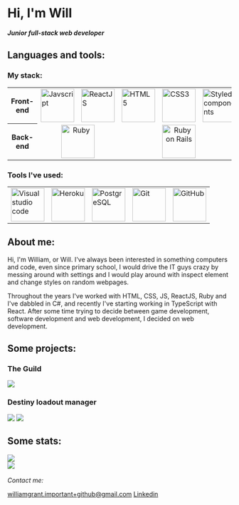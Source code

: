 
<h1>Hi, I'm Will</h1>
<em><strong>Junior full-stack web developer</strong></em>

<h2>Languages and tools:</h2>
<h3>My stack:</h3>

<table>
  <tr>
    <th>Front-end</th>
    <td>
      <img alt="Javscript" title="Javascript" src="https://upload.wikimedia.org/wikipedia/commons/6/6a/JavaScript-logo.png" height="75px" width="75px">
    </td>
    <td>
      <img alt="ReactJS" title="React" src="https://upload.wikimedia.org/wikipedia/commons/thumb/a/a7/React-icon.svg/2300px-React-icon.svg.png" height="75px">
    </td>
    <td>
      <img alt="HTML5" title="HTML" src="https://upload.wikimedia.org/wikipedia/commons/thumb/6/61/HTML5_logo_and_wordmark.svg/1024px-HTML5_logo_and_wordmark.svg.png" height="75px" width="75px">
    </td>
    <td>
      <img alt="CSS3" title="CSS" src="https://upload.wikimedia.org/wikipedia/commons/thumb/d/d5/CSS3_logo_and_wordmark.svg/1452px-CSS3_logo_and_wordmark.svg.png" height="75px">
    </td>
    <td>
      <img alt="Styled components" title="Styled components" src="https://avatars.githubusercontent.com/u/20658825?s=200&v=4" width="75px" height="75px">
    </td>
  </tr>
  <tr>
    <th>Back-end</th>
    <td colspan="2" style="text-align: center;">
      <img alt="Ruby" title="Ruby" src="https://upload.wikimedia.org/wikipedia/commons/thumb/7/73/Ruby_logo.svg/2048px-Ruby_logo.svg.png" height="75px" width="75px">
    </td>
    <td colspan="3" style="text-align: center;">
      <img alt="Ruby on Rails" title="Ruby on Rails" src="https://upload.wikimedia.org/wikipedia/commons/thumb/6/62/Ruby_On_Rails_Logo.svg/2560px-Ruby_On_Rails_Logo.svg.png" height="75px">
    </td>
  </tr>
</table>

<h3>Tools I've used:</h3>
<table>
  <tr>
    <td>
      <img alt="Visual studio code" title="VS Code" src="https://code.visualstudio.com/assets/images/code-stable.png" height="75px" width="75px">
    </td>
    <td>
      <img alt="Heroku" title="Heroku" src="https://cdn.iconscout.com/icon/free/png-256/free-heroku-225989.png?f=webp" height="75px" width="75px">
    </td>
    <td>
      <img alt="PostgreSQL" title="PostgreSQL" src="https://upload.wikimedia.org/wikipedia/commons/thumb/2/29/Postgresql_elephant.svg/993px-Postgresql_elephant.svg.png" height="75px" width="75px">
    </td>
    <td>
      <img alt="Git" title="Git" src="https://upload.wikimedia.org/wikipedia/commons/thumb/3/3f/Git_icon.svg/2048px-Git_icon.svg.png" height="75px" width="75px">
    </td>
    <td>
      <img alt="GitHub" title="GitHub" src="https://cdn-icons-png.flaticon.com/512/25/25231.png" height="75px" width="75px">
    </td>
  </tr>
</table>

<h2>About me:</h2>
<p>
  Hi, I'm William, or Will. I've always been interested in something computers and code, even since primary school, I would drive the IT guys crazy by messing around with settings and I would play around with inspect element and change styles on random webpages.
</p>
<p>
  Throughout the years I've worked with HTML, CSS, JS, ReactJS, Ruby and I've dabbled in C#, and recently I've starting working in TypeScript with React. After some time trying to decide between game development, software development and web development, I decided on web development.
</p>

<h2>Some projects:</h2>
<h3>The Guild</h3>
<img src="https://github-readme-stats.vercel.app/api/pin/?username=williamgrant04&repo=the-guild">

<h3>Destiny loadout manager</h3>
<img src="https://github-readme-stats.vercel.app/api/pin/?username=williamgrant04&repo=destinyloadoutmanager">
<img src="https://github-readme-stats.vercel.app/api/pin/?username=williamgrant04&repo=destinyLoadoutManager-api">


<h2>Some stats:</h2>
<img src="https://github-readme-stats.vercel.app/api?username=williamgrant04">
<br>
<img src="https://github-readme-stats.vercel.app/api/top-langs/?username=williamgrant04&hide=dockerfile,shell&exclude_repo=rent-a-peer,rails-watch-list,rails-yelp-mvp,rails-task-manager,rails-wikinimous,rails-longest-word-game,rails-stupid-coaching,rails-simple-airbnb&layout=donut">
<br>
<br>
<em>Contact me:</em>

williamgrant.important+github@gmail.com
<a href="https://www.linkedin.com/in/william-g-422b1529b/">Linkedin</a>
